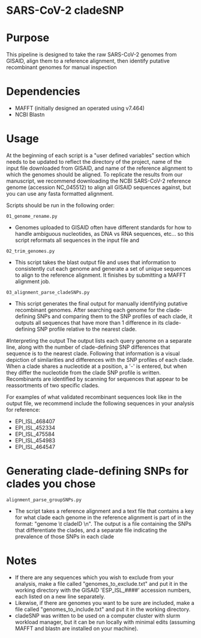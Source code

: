 
# SARS-CoV-2 cladeSNP

# Purpose
This pipeline is designed to take the raw SARS-CoV-2 genomes from GISAID, align them to a reference alignment, then identify putative recombinant genomes for manual inspection

# Dependencies

* MAFFT (initially designed an operated using v7.464)
* NCBI Blastn

# Usage
At the beginning of each script is a "user defined variables" section which needs to be updated to reflect the directory of the project, name of the input file downloaded from GISAID, and name of the reference alignment to which the genomes should be aligned.
To replicate the results from our manuscript, we recommend downloading the NCBI SARS-CoV-2 reference genome (accession NC_045512) to align all GISAID sequences against, but you can use any fasta formatted alignment. 

Scripts should be run in the following order:

`01_genome_rename.py`
* Genomes uploaded to GISAID often have different standards for how to handle ambiguous nucleotides, as DNA vs RNA sequences, etc... so this script reformats all sequences in the input file and 

`02_trim_genomes.py`
* This script takes the blast output file and uses that information to consistently cut each genome and generate a set of unique sequences to align to the reference alignment. It finishes by submitting a MAFFT alignment job.

`03_alignment_parse_cladeSNPs.py`
* This script generates the final output for manually identifying putative recombinant genomes. After searching each genome for the clade-defining SNPs and comparing them to the SNP profiles of each clade, it outputs all sequences that have more than 1 difference in its clade-defining SNP profile relative to the nearest clade.

#Interpreting the output
The output lists each query genome on a separate line, along with the number of clade-defining SNP differences that sequence is to the nearest clade. Following that information is a visual depiction of similarities and differences with the SNP profiles of each clade. When a clade shares a nucleotide at a position, a '-' is entered, but when they differ the nucleotide from the clade SNP profile is written. Recombinants are identified by scanning for sequences that appear to be reassortments of two specific clades.

For examples of what validated recombinant sequences look like in the output file, we recommend include the following sequences in your analysis for reference:
* EPI_ISL_468407
* EPI_ISL_452334
* EPI_ISL_475584
* EPI_ISL_454983
* EPI_ISL_464547

# Generating clade-defining SNPs for clades you chose
`alignment_parse_groupSNPs.py` 
* The script takes a reference alignment and a text file that contains a key for what clade each genome in the reference alignment is part of in the format: "genome \t cladeID \n". The output is a file containing the SNPs that differentiate the clades, and a separate file indicating the prevalence of those SNPs in each clade

# Notes
* If there are any sequences which you wish to exclude from your analysis, make a file called "genomes_to_exclude.txt" and put it in the working directory with the GISAID 'ESP_ISL_####' accession numbers, each listed on a new line separately.
* Likewise, if there are genomes you want to be sure are included, make a file called "genomes_to_include.txt" and put it in the working directory. 
* cladeSNP was written to be used on a computer cluster with slurm workload manager, but it can be run locally with minimal edits (assuming MAFFT and blastn are installed on your machine).
